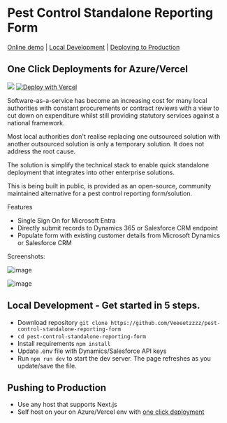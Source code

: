 # Pest Control Standalone Reporting Form

[Online demo](https://pest-control-standalone-reporting-form.vercel.app) | [Local Development](https://github.com/Veeeetzzzz/pest-control-standalone-reporting-form/tree/main?tab=readme-ov-file#local-development) | [Deploying to Production](https://github.com/Veeeetzzzz/pest-control-standalone-reporting-form/tree/main?tab=readme-ov-file#pushing-to-production)

## One Click Deployments for Azure/Vercel

<img src="https://aka.ms/deploytoazurebutton"/>  [![Deploy with Vercel](https://vercel.com/button)](https://vercel.com/new/clone?repository-url=https://github.com/Veeeetzzzz/pest-control-standalone-reporting-form)

Software-as-a-service has become an increasing cost for many local authorities with constant procurements or contract reviews with a view to cut down on expenditure whilst still providing statutory services against a national framework.

Most local authorities don't realise replacing one outsourced solution with another outsourced solution is only a temporary solution. It does not address the root cause.

The solution is simplify the technical stack to enable quick standalone deployment that integrates into other enterprise solutions.

This is being built in public, is provided as an open-source, community maintained alternative for a pest control reporting form/solution.

Features

- Single Sign On for Microsoft Entra
- Directly submit records to Dynamics 365 or Salesforce CRM endpoint
- Populate form with existing customer details from Microsoft Dynamics or Salesforce CRM

Screenshots:

![image](https://github.com/user-attachments/assets/06035e57-bd2a-4229-a521-a56bf62bbc39)

![image](https://github.com/user-attachments/assets/0bcf0878-c2d1-42f4-b353-e12fa36bea12)

## Local Development - Get started in 5 steps.

- Download repository ```git clone https://github.com/Veeeetzzzz/pest-control-standalone-reporting-form```
- ```cd pest-control-standalone-reporting-form ```
- Install requirements    ```npm install```    
- Update .env file with Dynamics/Salesforce API keys
- Run ```npm run dev``` to start the dev server. The page refreshes as you update/save the file.

## Pushing to Production 

- Use any host that supports Next.js
- Self host on your on Azure/Vercel env with [one click deployment](https://github.com/Veeeetzzzz/pest-control-standalone-reporting-form/edit/main/README.md#one-click-deployments-for-azurevercel)
